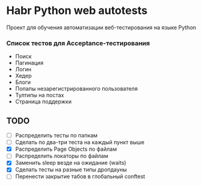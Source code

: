 # Habr Python web autotests 

Проект для обучения автоматизации веб-тестирования на языке Python

### Список тестов для Acceptance-тестирования

- Поиск
- Пагинация
- Логин
- Хедер
- Блоги
- Попапы незарегистрированного пользователя
- Тултипы на постах
- Страница поддержки
## TODO

- [ ] Распределить тесты по папкам
- [ ] Сделать по два-три теста на каждый пункт выше
- [x] Распределить Page Objects по файлам
- [ ] Распределить локаторы по файлам
- [x] Заменить sleep везде на ожидание (waits)
- [x] Сделать тесты на разные типы дропдауны
- [ ] Перенести закрытие табов в глобальный conftest
